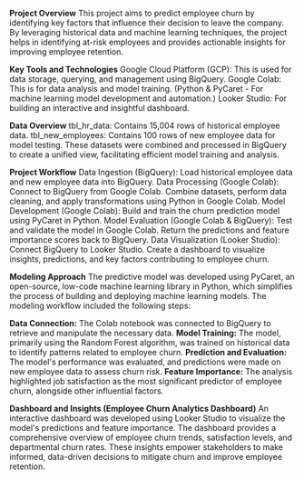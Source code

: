 **Project Overview**
This project aims to predict employee churn by identifying key factors that influence their decision to leave the company. By leveraging historical data and machine learning techniques, the project helps in identifying at-risk employees and provides actionable insights for improving employee retention.

**Key Tools and Technologies**
Google Cloud Platform (GCP): This is used for data storage, querying, and management using BigQuery.
Google Colab: This is for data analysis and model training. (Python & PyCaret - For machine learning model development and automation.)
Looker Studio: For building an interactive and insightful dashboard.

**Data Overview**
tbl_hr_data: Contains 15,004 rows of historical employee data.
tbl_new_employees: Contains 100 rows of new employee data for model testing. These datasets were combined and processed in BigQuery to create a unified view, facilitating efficient model training and analysis.

**Project Workflow**
Data Ingestion (BigQuery): Load historical employee data and new employee data into BigQuery.
Data Processing (Google Colab): Connect to BigQuery from Google Colab. Combine datasets, perform data cleaning, and apply transformations using Python in Google Colab.
Model Development (Google Colab): Build and train the churn prediction model using PyCaret in Python.
Model Evaluation (Google Colab & BigQuery): Test and validate the model in Google Colab. Return the predictions and feature importance scores back to BigQuery.
Data Visualization (Looker Studio): Connect BigQuery to Looker Studio. Create a dashboard to visualize insights, predictions, and key factors contributing to employee churn.

**Modeling Approach**
The predictive model was developed using PyCaret, an open-source, low-code machine learning library in Python, which simplifies the process of building and deploying machine learning models. The modeling workflow included the following steps:

**Data Connection:** The Colab notebook was connected to BigQuery to retrieve and manipulate the necessary data.
**Model Training:** The model, primarily using the Random Forest algorithm, was trained on historical data to identify patterns related to employee churn.
**Prediction and Evaluation:** The model's performance was evaluated, and predictions were made on new employee data to assess churn risk.
**Feature Importance:** The analysis highlighted job satisfaction as the most significant predictor of employee churn, alongside other influential factors.

**Dashboard and Insights (Employee Churn Analytics Dashboard)**
An interactive dashboard was developed using Looker Studio to visualize the model's predictions and feature importance. The dashboard provides a comprehensive overview of employee churn trends, satisfaction levels, and departmental churn rates. These insights empower stakeholders to make informed, data-driven decisions to mitigate churn and improve employee retention.
